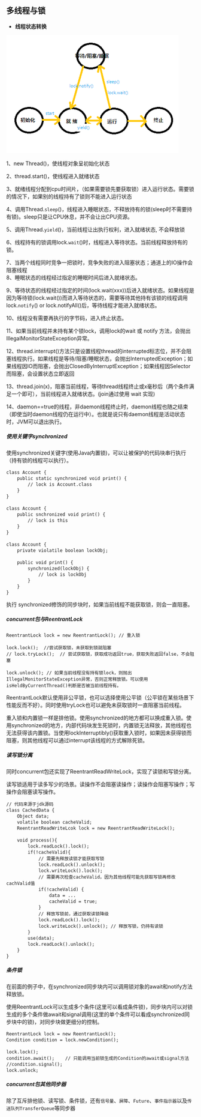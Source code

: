 ## 多线程与锁 ##

* **线程状态转换**

![线程状态转换图](image/thread_state.png)

1、new Thread()，使线程对象呈初始化状态  

2、thread.start()，使线程进入就绪状态  

3、就绪线程分配到cpu时间片，（如果需要锁先要获取锁）进入运行状态。需要锁的情况下，如果别的线程持有了锁则不能进入运行状态  

4、调用Thread.`sleep`()，线程进入睡眠状态，不释放持有的锁(sleep时不需要持有锁)。sleep只是让CPU休息，并不会让出CPU资源。  

5、调用Thread.`yield`()，当前线程让出执行权利，进入就绪状态, 不会释放锁  

6、线程持有的锁调用lock.`wait`()时，线程进入等待状态。当前线程释放持有的锁。  

7、当两个线程同时竞争一把锁时，竞争失败的进入阻塞状态；通道上的IO操作会阻塞线程    
8、睡眠状态的线程经过指定的睡眠时间后进入就绪状态。  

9、等待状态的线程经过指定的时间(lock.wait(xxx))后进入就绪状态。如果线程是因为等待锁(lock.wait())而进入等待状态的，需要等待其他持有该锁的线程调用lock.`notify`() or lock.notifyAll()后，等待线程才能进入就绪状态。  

10、线程没有需要再执行的字节码，进入终止状态。  

11、如果当前线程并未持有某个锁lock，调用lock的wait 或  notify 方法，会抛出 IllegalMonitorStateException异常。  

12、thread.interrupt()方法只是设置线程thread的interrupted标志位，并不会阻塞线程执行。如果线程是等待/阻塞/睡眠状态，会抛出InterruptedException；如果线程因IO而阻塞，会抛出ClosedByInterruptException；如果线程因Selector而阻塞，会设置状态立即返回  

13、thread.join(x)，阻塞当前线程，等待thread线程终止或x毫秒后（两个条件满足一个即可），当前线程进入就绪状态。(join通过使用 wait 实现)  

14、daemon==true的线程，非daemon线程终止时，daemon线程也随之结束（即使当时daemon线程仍在运行中）。也就是说只有daemon线程是活动状态时，JVM可以退出执行。

##### 使用关键字synchronized

使用synchronized关键字(使用Java内置锁)，可以让被保护的代码块串行执行（持有锁的线程可以执行）。

```
class Account {
	public static synchronized void print() {
		// lock is Account.class 
	}
}

class Account {
	public snchronized void print() {
		// lock is this
	}
}

class Account {
	private violatile boolean lockObj;

	public void print() {
		synchronized(lockObj) {
			// lock is lockObj
		}
	}
}
```

执行 synchronized修饰的同步块时，如果当前线程不能获取锁，则会一直阻塞。

##### concurrent包与ReentrantLock

```
ReentrantLock lock = new ReentrantLock(); // 重入锁

lock.lock();  //尝试获取锁，未获取到锁就阻塞 
// lock.tryLock();	// 尝试获取锁，获取成功返回true，获取失败返回false，不会阻塞

lock.unlock(); // 如果当前线程没有持有锁lock，则抛出IllegalMonitorStateException异常，否则正常释放锁。可以使用isHeldByCurrentThread()判断是否被当前线程持有。
```

ReentrantLock默认使用非公平锁，也可以选择使用公平锁（公平锁在某些场景下性能反而不好）。同时使用tryLock也可以避免未获取锁时一直阻塞当前线程。

重入锁和内置锁一样是排他锁。使用synchronized的地方都可以换成重入锁。使用synchronized的地方，内部代码块发生死锁时，内置锁无法释放，其他线程也无法获得该内置锁。当使用lockInterruptibly()获取重入锁时，如果因未获得锁而阻塞，则其他线程可以通过interrupt该线程的方式解除死锁。

##### 读写锁分离

同时concurrent包还实现了ReentrantReadWriteLock，实现了读锁和写锁分离。

读写锁适用于读多写少的场景。读操作不会阻塞读操作；读操作会阻塞写操作；写操作会阻塞读写操作。

```
// 代码来源于jdk源码
class CachedData {
	Object data;
	volatile boolean cacheValid;
	ReentrantReadWriteLcok lock = new ReentrantReadWriteLock();

	void process(){
		lock.readLock().lock();
		if(!cacheValid){
			// 需要先释放读锁才能获取写锁
			lock.readLock().unlock();
			lock.writeLock().lock();
			// 需要再次检查cacheValid，因为其他线程可能先获取写锁再修改cachValid值
			if(!cacheValid) {
				data = ...
				cacheValid = true;
			}
			// 释放写锁前，通过获取读锁降级
			lock.readLock().lock();
			lock.writeLock().unlock(); // 释放写锁，仍持有读锁 
		}
		use(data);
		lock.readLock().unlock();
	}
}
```

##### 条件锁

在前面的例子中，在synchronized同步块内可以调用锁对象的await和notify方法释放锁。

使用ReentrantLock可以生成多个条件(这里可以看成条件锁)，同步块内可以对锁生成的多个条件做await和signal调用(这里的单个条件可以看成synchronized同步块中的锁)，对同步块做更细分的控制。

```
ReentrantLock lock = new ReentrantLock();
Condition condition = lock.newCondition();

lock.lock();
condition.await();    // 只能调用当前锁生成的Condition的await或signal方法
//condition.signal();
lock.unlock;
```

##### concurrent包其他同步器

除了互斥排他锁、读写锁、条件锁，还有`信号量`、`屏障`、`Future`、`事件指示器`以及`传送队列TransferQueue`等同步器
